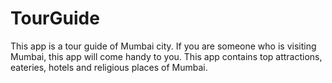# TourGuide 
This app is a tour guide of Mumbai city. If you are someone who is visiting Mumbai, this app will come handy to you. This app contains top attractions, eateries, hotels and religious places of Mumbai.